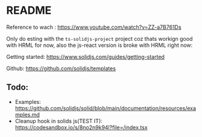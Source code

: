# README

Reference to wach : https://www.youtube.com/watch?v=ZZ-a7B761Ds

Only do esting with the `ts-solidjs-project` project coz thats workign
good with HRML for now, also the js-react version is broke with HRML
right now:

Getting started: https://www.solidjs.com/guides/getting-started

Github: https://github.com/solidjs/templates

## Todo:

- Examples: https://github.com/solidjs/solid/blob/main/documentation/resources/examples.md
- Cleanup hook in solids js(TEST IT): https://codesandbox.io/s/8no2n9k94l?file=/index.tsx
